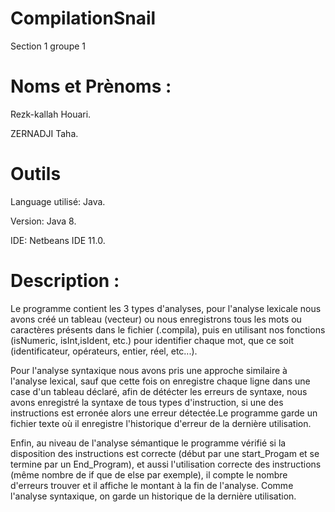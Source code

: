# CompilationSnail

Section 1 groupe 1

# Noms et Prènoms :
Rezk-kallah Houari.

ZERNADJI Taha.

# Outils

Language utilisé: Java.

Version: Java 8.

IDE: Netbeans IDE 11.0.


# Description :
Le programme contient les 3 types d'analyses, pour l'analyse lexicale nous avons créé un tableau (vecteur) ou nous enregistrons tous les mots ou caractères présents dans le fichier (.compila), puis en utilisant nos fonctions (isNumeric, isInt,isIdent, etc.) pour identifier chaque mot, que ce soit (identificateur, opérateurs, entier, réel, etc...).

Pour l'analyse syntaxique nous avons pris une approche similaire à l'analyse lexical, sauf que cette fois on enregistre chaque ligne dans une case d'un tableau déclaré, afin de détécter les erreurs de syntaxe, nous avons enregistré la syntaxe de tous types d'instruction, si une des instructions est erronée alors une erreur détectée.Le programme garde un fichier texte où il enregistre l'historique d'erreur de la dernière utilisation.

Enfin, au niveau de l'analyse sémantique le programme vérifié si la disposition des instructions est correcte (début par une start_Progam et se termine par un End_Program), et aussi l'utilisation correcte des instructions (même nombre de if que de else par exemple), il compte le nombre d'erreurs trouver et il affiche le montant à la fin de l'analyse. Comme l'analyse syntaxique, on garde un historique de la dernière utilisation.
